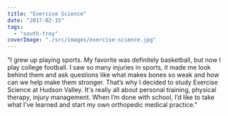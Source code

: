 ```yaml
---
title: "Exercise Science"
date: "2017-02-15"
tags: 
  - "south-troy"
coverImage: "./src/images/exercise-science.jpg"
---
```


"I grew up playing sports. My favorite was definitely basketball, but now I play college football. I saw so many injuries in sports, it made me look behind them and ask questions like what makes bones so weak and how can we help make them stronger. That’s why I decided to study Exercise Science at Hudson Valley. It's really all about personal training, physical therapy, injury management. When I’m done with school, I’d like to take what I’ve learned and start my own orthopedic medical practice."

